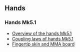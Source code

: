 ## Hands

### Hands Mk5.1
- [Overview of the hands Mk5.1](./hands_mk5.1.md)
- [Coupling laws of hands Mk5.1](./hands_mk5.1_coupling.md)
- [Fingertip skin and MMA board](./fingertip_and_mma_mk5.md)
